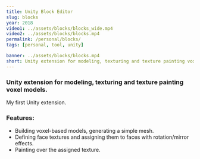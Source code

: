 ```yaml
---
title: Unity Block Editor
slug: blocks
year: 2018
video1: ../assets/blocks/blocks_wide.mp4
video2: ../assets/blocks/blocks.mp4
permalink: /personal/blocks/
tags: [personal, tool, unity]

banner: ../assets/blocks/blocks.mp4
short: Unity extension for modeling, texturing and texture painting voxel models.
---
```


### Unity extension for modeling, texturing and texture painting voxel models.

My first Unity extension.

### Features:
* Building voxel-based models, generating a simple mesh.
* Defining face textures and assigning them to faces with rotation/mirror effects.
* Painting over the assigned texture.
